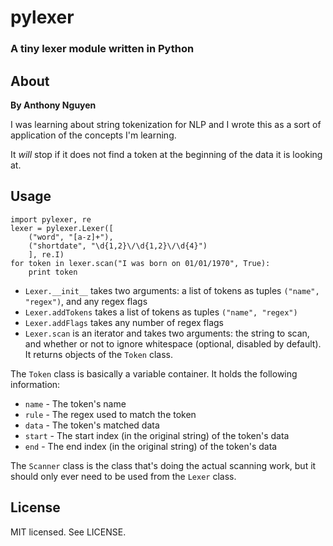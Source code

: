 # pylexer
### A tiny lexer module written in Python


## About
**By Anthony Nguyen**

I was learning about string tokenization for NLP and I wrote this as a sort of application of the concepts I'm learning.

It *will* stop if it does not find a token at the beginning of the data it is looking at.

## Usage
	import pylexer, re
	lexer = pylexer.Lexer([
		("word", "[a-z]+"),
		("shortdate", "\d{1,2}\/\d{1,2}\/\d{4}")
		], re.I)
	for token in lexer.scan("I was born on 01/01/1970", True):
		print token

* `Lexer.__init__` takes two arguments: a list of tokens as tuples `("name", "regex")`, and any regex flags
* `Lexer.addTokens` takes a list of tokens as tuples `("name", "regex")`
* `Lexer.addFlags` takes any number of regex flags
* `Lexer.scan` is an iterator and takes two arguments: the string to scan, and whether or not to ignore whitespace (optional, disabled by default). It returns objects of the `Token` class.

The `Token` class is basically a variable container. It holds the following information:

* `name` - The token's name
* `rule` - The regex used to match the token
* `data` - The token's matched data
* `start` - The start index (in the original string) of the token's data
* `end` - The end index (in the original string) of the token's data

The `Scanner` class is the class that's doing the actual scanning work, but it should only ever need to be used from the `Lexer` class.

## License
MIT licensed. See LICENSE.